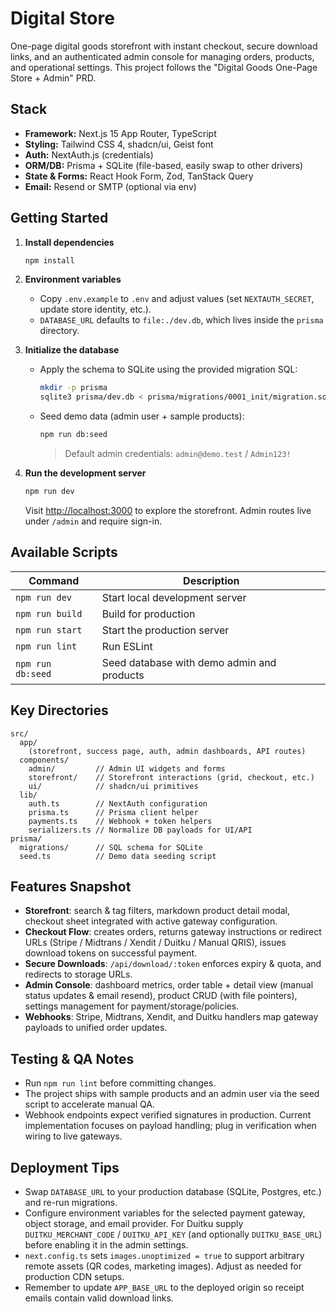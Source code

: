 # Digital Store

One-page digital goods storefront with instant checkout, secure download links, and an authenticated admin console for managing orders, products, and operational settings. This project follows the "Digital Goods One-Page Store + Admin" PRD.

## Stack

- **Framework:** Next.js 15 App Router, TypeScript
- **Styling:** Tailwind CSS 4, shadcn/ui, Geist font
- **Auth:** NextAuth.js (credentials)
- **ORM/DB:** Prisma + SQLite (file-based, easily swap to other drivers)
- **State & Forms:** React Hook Form, Zod, TanStack Query
- **Email:** Resend or SMTP (optional via env)

## Getting Started

1. **Install dependencies**
   ```bash
   npm install
   ```

2. **Environment variables**
   - Copy `.env.example` to `.env` and adjust values (set `NEXTAUTH_SECRET`, update store identity, etc.).
   - `DATABASE_URL` defaults to `file:./dev.db`, which lives inside the `prisma` directory.

3. **Initialize the database**
   - Apply the schema to SQLite using the provided migration SQL:
     ```bash
     mkdir -p prisma
     sqlite3 prisma/dev.db < prisma/migrations/0001_init/migration.sql
     ```
   - Seed demo data (admin user + sample products):
     ```bash
     npm run db:seed
     ```
     > Default admin credentials: `admin@demo.test` / `Admin123!`

4. **Run the development server**
   ```bash
   npm run dev
   ```
   Visit [http://localhost:3000](http://localhost:3000) to explore the storefront. Admin routes live under `/admin` and require sign-in.

## Available Scripts

| Command            | Description                                         |
| ------------------ | --------------------------------------------------- |
| `npm run dev`      | Start local development server                      |
| `npm run build`    | Build for production                                |
| `npm run start`    | Start the production server                         |
| `npm run lint`     | Run ESLint                                          |
| `npm run db:seed`  | Seed database with demo admin and products          |

## Key Directories

```
src/
  app/
    (storefront, success page, auth, admin dashboards, API routes)
  components/
    admin/         // Admin UI widgets and forms
    storefront/    // Storefront interactions (grid, checkout, etc.)
    ui/            // shadcn/ui primitives
  lib/
    auth.ts        // NextAuth configuration
    prisma.ts      // Prisma client helper
    payments.ts    // Webhook + token helpers
    serializers.ts // Normalize DB payloads for UI/API
prisma/
  migrations/      // SQL schema for SQLite
  seed.ts          // Demo data seeding script
```

## Features Snapshot

- **Storefront**: search & tag filters, markdown product detail modal, checkout sheet integrated with active gateway configuration.
- **Checkout Flow**: creates orders, returns gateway instructions or redirect URLs (Stripe / Midtrans / Xendit / Duitku / Manual QRIS), issues download tokens on successful payment.
- **Secure Downloads**: `/api/download/:token` enforces expiry & quota, and redirects to storage URLs.
- **Admin Console**: dashboard metrics, order table + detail view (manual status updates & email resend), product CRUD (with file pointers), settings management for payment/storage/policies.
- **Webhooks**: Stripe, Midtrans, Xendit, and Duitku handlers map gateway payloads to unified order updates.

## Testing & QA Notes

- Run `npm run lint` before committing changes.
- The project ships with sample products and an admin user via the seed script to accelerate manual QA.
- Webhook endpoints expect verified signatures in production. Current implementation focuses on payload handling; plug in verification when wiring to live gateways.

## Deployment Tips

- Swap `DATABASE_URL` to your production database (SQLite, Postgres, etc.) and re-run migrations.
- Configure environment variables for the selected payment gateway, object storage, and email provider. For Duitku supply `DUITKU_MERCHANT_CODE` / `DUITKU_API_KEY` (and optionally `DUITKU_BASE_URL`) before enabling it in the admin settings.
- `next.config.ts` sets `images.unoptimized = true` to support arbitrary remote assets (QR codes, marketing images). Adjust as needed for production CDN setups.
- Remember to update `APP_BASE_URL` to the deployed origin so receipt emails contain valid download links.
